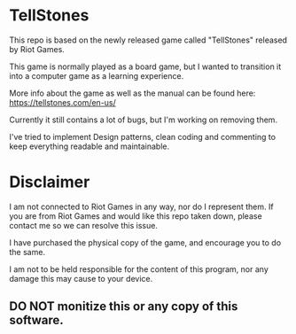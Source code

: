 # TellStones

This repo is based on the newly released game called "TellStones" released by Riot Games.

This game is normally played as a board game, but I wanted to transition it into a computer game as a learning experience.

More info about the game as well as the manual can be found here:
https://tellstones.com/en-us/

Currently it still contains a lot of bugs, but I'm working on removing them.

I've tried to implement Design patterns, clean coding and commenting to keep everything readable and maintainable.

# Disclaimer

I am not connected to Riot Games in any way, nor do I represent them.
If you are from Riot Games and would like this repo taken down, please contact me so we can resolve this issue.

I have purchased the physical copy of the game, and encourage you to do the same.

I am not to be held responsible for the content of this program, nor any damage this may cause to your device.

## DO NOT monitize this or any copy of this software.
